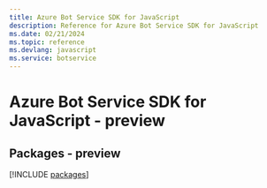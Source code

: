 ```yaml
---
title: Azure Bot Service SDK for JavaScript
description: Reference for Azure Bot Service SDK for JavaScript
ms.date: 02/21/2024
ms.topic: reference
ms.devlang: javascript
ms.service: botservice
---
```

# Azure Bot Service SDK for JavaScript - preview
## Packages - preview
[!INCLUDE [packages](bot-service-index.md)]